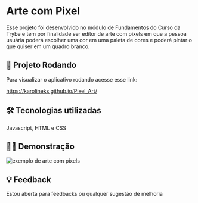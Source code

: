 
# Arte com Pixel

Esse projeto foi desenvolvido no módulo de Fundamentos do Curso da Trybe e tem por finalidade ser editor de arte com pixels em que a pessoa usuária poderá escolher uma cor em uma paleta de cores e poderá pintar o que quiser em um quadro branco.


## 🚀 Projeto Rodando
Para visualizar o aplicativo rodando acesse esse link:

https://karolineks.github.io/Pixel_Art/



## 🛠 Tecnologias utilizadas
Javascript, HTML e  CSS


## 👨‍💻 Demonstração

![exemplo de arte com pixels](./images/arte_com_pixel.gif)



## 💡 Feedback

Estou aberta para feedbacks ou qualquer sugestão de melhoria

